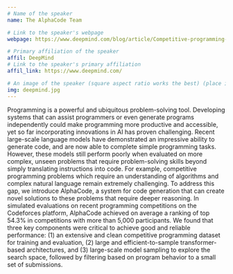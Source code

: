 ```yaml
---
# Name of the speaker
name: The AlphaCode Team

# Link to the speaker's webpage
webpage: https://www.deepmind.com/blog/article/Competitive-programming-with-AlphaCode

# Primary affiliation of the speaker
affil: DeepMind
# Link to the speaker's primary affiliation
affil_link: https://www.deepmind.com/

# An image of the speaker (square aspect ratio works the best) (place in the `assets/img/speakers` directory)
img: deepmind.jpg
---
```


<!-- Whatever you write below will show up as the speaker's bio -->
Programming is a powerful and ubiquitous problem-solving tool. Developing systems that can assist programmers or even generate programs independently could make programming more productive and
accessible, yet so far incorporating innovations in AI has proven challenging. Recent large-scale language models have demonstrated an impressive ability to generate code, and are now able to complete
simple programming tasks. However, these models still perform poorly when evaluated on more complex, unseen problems that require problem-solving skills beyond simply translating instructions into
code. For example, competitive programming problems which require an understanding of algorithms
and complex natural language remain extremely challenging. To address this gap, we introduce AlphaCode, a system for code generation that can create novel solutions to these problems that require deeper reasoning. In simulated evaluations on recent programming competitions on the Codeforces platform, AlphaCode achieved on average a ranking of top 54.3% in competitions with more than 5,000 participants. We found that three key components were critical to achieve good and reliable performance: (1) an extensive and clean competitive programming dataset for training and evaluation, (2) large and efficient-to-sample transformer-based architectures, and (3) large-scale model sampling to explore the search space, followed by filtering based on program behavior to a small set of submissions.
